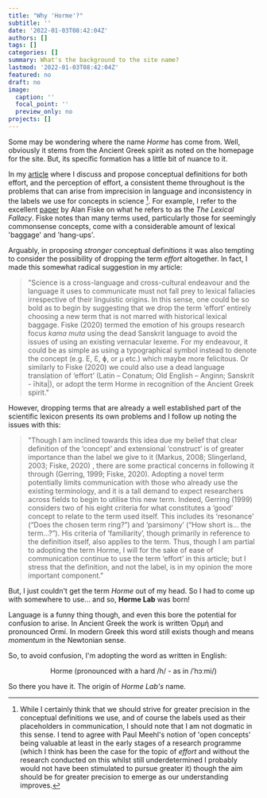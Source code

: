 ```yaml
---
title: "Why 'Horme'?"
subtitle: ''
date: '2022-01-03T08:42:04Z'
authors: []
tags: []
categories: []
summary: What's the background to the site name?
lastmod: '2022-01-03T08:42:04Z'
featured: no
draft: no
image:
  caption: ''
  focal_point: ''
  preview_only: no
projects: []
---
```

Some may be wondering where the name *Horme* has come from. Well, obviously it stems from the Ancient Greek spirit as noted on the homepage for the site. But, its specific formation has a little bit of nuance to it.

In my [article](https://www.hormelab.com/what_is_effort/) where I discuss and propose conceptual definitions for both effort, and the perception of effort, a consistent theme throughout is the problems that can arise from imprecision in language and inconsistency in the labels we use for concepts in science [^1]. For example, I refer to the excellent [paper](https://pubmed.ncbi.nlm.nih.gov/31682141/) by Alan Fiske on what he refers to as the *The Lexical Fallacy*. Fiske notes than many terms used, particularly those for seemingly commonsense concepts, come with a considerable amount of lexical 'baggage' and 'hang-ups'. 

Arguably, in proposing *stronger* conceptual definitions it was also tempting to consider the possibility of dropping the term *effort* altogether. In fact, I made this somewhat radical suggestion in my article:

> "Science is a cross-language and cross-cultural endeavour and the language it uses to communicate must not fall prey to lexical fallacies irrespective of their linguistic origins. In this sense, one could be so bold as to begin by suggesting that we drop the term ‘effort’ entirely choosing a new term that is not marred with historical lexical baggage. Fiske (2020) termed the emotion of his groups research focus *kama muta* using the dead Sanskrit language to avoid the issues of using an existing vernacular lexeme. For my endeavour, it could be as simple as using a typographical symbol instead to denote the concept (e.g. E, Ɛ, ɸ, or μ etc.) which maybe more felicitous. Or similarly to Fiske (2020) we could also use a dead language translation of ‘effort’ (Latin – Conatum; Old English – Anginn; Sanskrit - īhita|), or adopt the term Horme in recognition of the Ancient Greek spirit." 

However, dropping terms that are already a well established part of the scientific lexicon presents its own problems and I follow up noting the issues with this:

> "Though I am inclined towards this idea due my belief that clear definition of the ‘concept’ and extensional ‘construct’ is of greater importance than the label we give to it (Markus, 2008; Slingerland, 2003; Fiske, 2020) , there are some practical concerns in following it through (Gerring, 1999; Fiske, 2020). Adopting a novel term potentially limits communication with those who already use the existing terminology, and it is a tall demand to expect researchers across fields to begin to utilise this new term. Indeed, Gerring (1999) considers two of his eight criteria for what constitutes a ‘good’ concept to relate to the term used itself. This includes its ‘resonance’ (“Does the chosen term ring?”) and ‘parsimony’ (“How short is… the term…?”). His criteria of ‘familiarity’, though primarily in reference to the definition itself, also applies to the term. Thus, though I am partial to adopting the term Horme, I will for the sake of ease of communication continue to use the term ‘effort’ in this article; but I stress that the definition, and not the label, is in my opinion the more important component."

But, I just couldn't get the term *Horme* out of my head. So I had to come up with somewhere to use... and so, **Horme Lab** was born!

Language is a funny thing though, and even this bore the potential for confusion to arise. In Ancient Greek the work is written Ὁρμή and pronounced Ormí. In modern Greek this word still exists though and means *momentum* in the Newtonian sense. 

So, to avoid confusion, I'm adopting the word as written in English:

<div align="center">

Horme (pronounced with a hard /h/ - as in /ˈhɔːmi/)

<div align="left">

So there you have it. The origin of *Horme Lab's* name.


[^1]: While I certainly think that we should strive for greater precision in the conceptual definitions we use, and of course the labels used as their placeholders in communication, I should note that I am not dogmatic in this sense. I tend to agree with Paul Meehl's notion of 'open concepts' being valuable at least in the early stages of a research programme (which I think has been the case for the topic of *effort* and without the research conducted on this whilst still underdetermined I probably would not have been stimulated to pursue greater it) though the aim should be for greater precision to emerge as our understanding improves.
